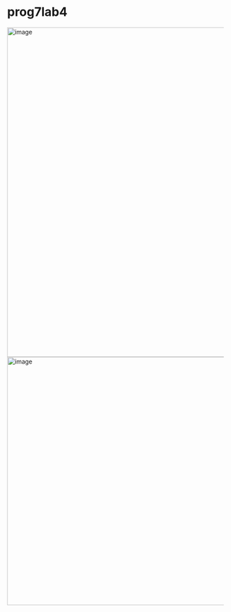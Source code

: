 # prog7lab4
<img width="1854" height="766" alt="image" src="https://github.com/user-attachments/assets/c2138260-2b34-4fca-b0a1-43f1286895b1" />
<img width="858" height="577" alt="image" src="https://github.com/user-attachments/assets/4fcd166c-f774-41a8-baad-5c42dfc6d326" />
